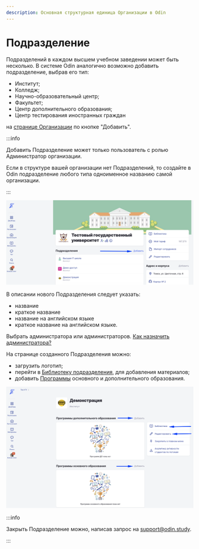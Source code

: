 ```yaml
---
description: Основная структурная единица Организации в Odin
---
```


# Подразделение

Подразделений  в каждом высшем учебном заведении может быть несколько. В системе  Odin аналогично возможно  добавить подразделение, выбрав его тип:

* Институт;
* Колледж;
* Научно-образовательный центр;
* Факультет;
* Центр дополнительного образования;
* Центр тестирования иностранных граждан

 на [странице Организации](organizaciya/glavnaya-stranica.md) по кнопке "Добавить".

:::info

Добавить Подразделение может только  пользователь с ролью Администратор организации.

Если в структуре вашей организации нет Подразделений, то создайте в Odin подразделение любого типа одноименное названию самой организации.

:::

![](<../.gitbook/assets/image (3) (1) (1) (1) (1) (1) (1) (1) (1) (1) (1).png>)

В описании нового Подразделения следует указать:

* название
* краткое название
* название на английском языке
* краткое название на английском языке.

Выбрать администратора или администраторов. [Как назначить администратора?](../instrukcii-po-rabote/dlya-administratorov/kak-naznachit-administratora-..md)

На странице созданного Подразделения можно:

* загрузить логотип;
* перейти в [Библиотеку подразделения](../servisy/biblioteka/), для добавления материалов;
* добавить [Программы](programma/) основного и дополнительного образования.

![](<../.gitbook/assets/image (2) (1) (1) (1) (1) (1) (1) (1) (1) (1) (1) (1) (1) (1) (1) (1) (1) (1) (1) (1) (1).png>)

:::info

Закрыть Подразделение можно, написав запрос на [support@odin.study](https://mailto:support@odin.study).

:::

